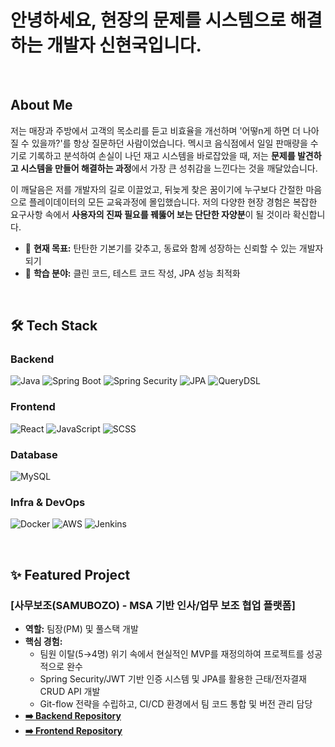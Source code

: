 # 안녕하세요, 현장의 문제를 시스템으로 해결하는 개발자 신현국입니다. 

<br/>

## About Me

저는 매장과 주방에서 고객의 목소리를 듣고 비효율을 개선하며 '어떻n게 하면 더 나아질 수 있을까?'를 항상 질문하던 사람이었습니다. 멕시코 음식점에서 일일 판매량을 수기로 기록하고 분석하여 손실이 나던 재고 시스템을 바로잡았을 때, 저는 **문제를 발견하고 시스템을 만들어 해결하는 과정**에서 가장 큰 성취감을 느낀다는 것을 깨달았습니다.

이 깨달음은 저를 개발자의 길로 이끌었고, 뒤늦게 찾은 꿈이기에 누구보다 간절한 마음으로 플레이데이터의 모든 교육과정에 몰입했습니다. 저의 다양한 현장 경험은 복잡한 요구사항 속에서 **사용자의 진짜 필요를 꿰뚫어 보는 단단한 자양분**이 될 것이라 확신합니다.

- 🔭 **현재 목표:** 탄탄한 기본기를 갖추고, 동료와 함께 성장하는 신뢰할 수 있는 개발자 되기
- 🌱 **학습 분야:** 클린 코드, 테스트 코드 작성, JPA 성능 최적화

<br/>

## 🛠️ Tech Stack

### **Backend**
![Java](https://img.shields.io/badge/Java-007396?style=for-the-badge&logo=openjdk&logoColor=white) ![Spring Boot](https://img.shields.io/badge/Spring_Boot-6DB33F?style=for-the-badge&logo=spring-boot&logoColor=white) ![Spring Security](https://img.shields.io/badge/Spring_Security-6DB33F?style=for-the-badge&logo=spring-security&logoColor=white) ![JPA](https://img.shields.io/badge/JPA-4A90E2?style=for-the-badge) ![QueryDSL](https://img.shields.io/badge/QueryDSL-599235?style=for-the-badge)

### **Frontend**
![React](https://img.shields.io/badge/React-61DAFB?style=for-the-badge&logo=react&logoColor=black) ![JavaScript](https://img.shields.io/badge/JavaScript-F7DF1E?style=for-the-badge&logo=javascript&logoColor=black) ![SCSS](https://img.shields.io/badge/SCSS-CC6699?style=for-the-badge&logo=sass&logoColor=white)

### **Database**
![MySQL](https://img.shields.io/badge/MySQL-4479A1?style=for-the-badge&logo=mysql&logoColor=white)

### **Infra & DevOps**
![Docker](https://img.shields.io/badge/Docker-2496ED?style=for-the-badge&logo=docker&logoColor=white) ![AWS](https://img.shields.io/badge/AWS-232F3E?style=for-the-badge&logo=amazon-aws&logoColor=white) ![Jenkins](https://img.shields.io/badge/Jenkins-D24939?style=for-the-badge&logo=jenkins&logoColor=white)

<br/>

## ✨ Featured Project

### **[사무보조(SAMUBOZO) - MSA 기반 인사/업무 보조 협업 플랫폼]**
- **역할:** 팀장(PM) 및 풀스택 개발
- **핵심 경험:**
  - 팀원 이탈(5→4명) 위기 속에서 현실적인 MVP를 재정의하여 프로젝트를 성공적으로 완수
  - Spring Security/JWT 기반 인증 시스템 및 JPA를 활용한 근태/전자결재 CRUD API 개발
  - Git-flow 전략을 수립하고, CI/CD 환경에서 팀 코드 통합 및 버전 관리 담당
- **[➡️ Backend Repository](https://github.com/SHINHYEONGUK/samubozo-backend)**
- **[➡️ Frontend Repository](https://github.com/SHINHYEONGUK/samubozo-front)**

<br/>
